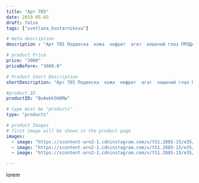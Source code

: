 ```yaml
---
title: "Арт 785"
date: 2019-05-03
draft: false
tags: ["svetlana_kustarnikova"]

# meta description
description : "Арт 785 Подвеска  кожа  нефрит  агат  кошачий глаз ПРОДАНО"

# product Price
price: "3000"
priceBefore: "3600.0"

# Product Short Description
shortDescription: "Арт 785 Подвеска  кожа  нефрит  агат  кошачий глаз ПРОДАНО"

#product ID
productID: "BxAebk5H0Mw"

# type must be "products"
type: "products"

# product Images
# first image will be shown in the product page
images:
  - image: "https://scontent-arn2-1.cdninstagram.com/v/t51.2885-15/e35/57488044_480596369347597_5970913891336959966_n.jpg?se=8&tp=1&_nc_ht=scontent-arn2-1.cdninstagram.com&_nc_cat=101&_nc_ohc=QRcbVH89PZwAX9uu43K&ccb=7-4&oh=b1541092e99b60665ca3ad2a9b6d54ca&oe=6083BFBD&ig_cache_key=MjAzNTc2MDg1ODIwNzY3MTYzMA%3D%3D.2-ccb7-4"
  - image: "https://scontent-arn2-1.cdninstagram.com/v/t51.2885-15/e35/57437744_537628283434696_2450454357288928534_n.jpg?se=8&tp=1&_nc_ht=scontent-arn2-1.cdninstagram.com&_nc_cat=104&_nc_ohc=MhOAZCmtGCcAX_gGWFH&ccb=7-4&oh=2b7deb3419a2d1773a57b95c79270eb4&oe=6082B378&ig_cache_key=MjAzNTc2MDg1ODIxNjA2OTQ4OQ%3D%3D.2-ccb7-4"
  - image: "https://scontent-arn2-1.cdninstagram.com/v/t51.2885-15/e35/59394941_2460031564313610_5577198410927568196_n.jpg?se=8&tp=1&_nc_ht=scontent-arn2-1.cdninstagram.com&_nc_cat=106&_nc_ohc=5XI6eVtBUOMAX_KfNrj&ccb=7-4&oh=1f727e0de032304ed155f9724e26c71f&oe=60851613&ig_cache_key=MjAzNTc2MDg1ODIyNDU4NDY4OA%3D%3D.2-ccb7-4"

---
```

lorem

